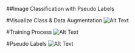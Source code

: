 ##Image Classification with Pseudo Labels

#Visualize Class & Data Augmentation
![Alt Text](img/input.png)

#Training Process
![Alt Text](img/train.png)

#Pseudo Labels
![Alt Text](img/pseudo.png)
